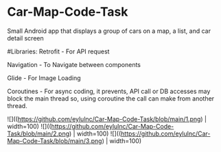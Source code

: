 # Car-Map-Code-Task

Small Android app that displays a group of cars on a map, a list, and car detail screen

#Libraries:
Retrofit - For API request

Navigation - To Navigate between components

Glide - For Image Loading

Coroutines - For async coding, it prevents, API call or DB accesses may block the main thread so, using coroutine the call can make from another thread.

![]((https://github.com/eylulnc/Car-Map-Code-Task/blob/main/1.png) | width=100)
![]((https://github.com/eylulnc/Car-Map-Code-Task/blob/main/2.png) | width=100)
![]((https://github.com/eylulnc/Car-Map-Code-Task/blob/main/3.png) | width=100)

